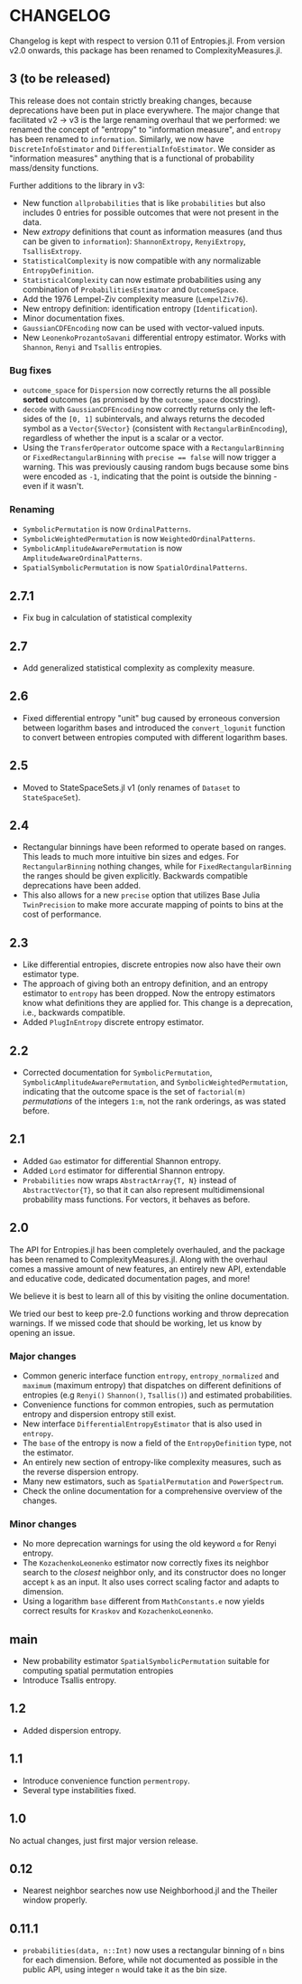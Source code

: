 # CHANGELOG

Changelog is kept with respect to version 0.11 of Entropies.jl. From version v2.0 onwards, this package has been renamed to ComplexityMeasures.jl.

## 3 (to be released)

This release does not contain strictly breaking changes, because deprecations have been put in place everywhere. The major change that facilitated v2 -> v3 is the large renaming overhaul that we performed: we renamed the concept of "entropy" to "information measure", and `entropy` has been renamed to `information`. Similarly, we now have `DiscreteInfoEstimator` and `DifferentialInfoEstimator`. We consider as "information measures" anything that is a functional of probability mass/density functions.

Further additions to the library in v3:

- New function `allprobabilities` that is like `probabilities` but also includes 0 entries for possible outcomes that were not present in the data.
- New _extropy_ definitions that count as information measures (and thus can be given to `information`): `ShannonExtropy`, `RenyiExtropy`, `TsallisExtropy`.
- `StatisticalComplexity` is now compatible with any normalizable `EntropyDefinition`.
- `StatisticalComplexity` can now estimate probabilities using any combination of `ProbabilitiesEstimator` and `OutcomeSpace`.
- Add the 1976 Lempel-Ziv complexity measure (`LempelZiv76`).
- New entropy definition: identification entropy (`Identification`).
- Minor documentation fixes.
- `GaussianCDFEncoding` now can be used with vector-valued inputs.
- New `LeonenkoProzantoSavani` differential entropy estimator. Works with `Shannon`,
    `Renyi` and `Tsallis` entropies.

### Bug fixes

- `outcome_space` for `Dispersion` now correctly returns the all possible **sorted** outcomes
    (as promised by the `outcome_space` docstring).
- `decode` with `GaussianCDFEncoding` now correctly returns only the left-sides of the
    `[0, 1]` subintervals, and always returns the decoded symbol as a `Vector{SVector}`
    (consistent with `RectangularBinEncoding`), regardless of whether the input is a scalar
    or a vector.
- Using the `TransferOperator` outcome space with a `RectangularBinning` or
    `FixedRectangularBinning` with `precise == false` will now trigger a warning.
    This was previously causing random bugs because some bins were encoded as `-1`,
    indicating that the point is outside the binning - even if it wasn't.

### Renaming

- `SymbolicPermutation` is now `OrdinalPatterns`.
- `SymbolicWeightedPermutation` is now `WeightedOrdinalPatterns`.
- `SymbolicAmplitudeAwarePermutation` is now `AmplitudeAwareOrdinalPatterns`.
- `SpatialSymbolicPermutation` is now `SpatialOrdinalPatterns`.

## 2.7.1

- Fix bug in calculation of statistical complexity

## 2.7

- Add generalized statistical complexity as complexity measure.

## 2.6

- Fixed differential entropy "unit" bug caused by erroneous conversion between logarithm
    bases and introduced the `convert_logunit` function to convert between entropies
    computed with different logarithm bases.

## 2.5

- Moved to StateSpaceSets.jl v1 (only renames of `Dataset` to `StateSpaceSet`).

## 2.4

- Rectangular binnings have been reformed to operate based on ranges. This leads to much more intuitive bin sizes and edges. For `RectangularBinning` nothing changes, while for `FixedRectangularBinning` the ranges should be given explicitly. Backwards compatible deprecations have been added.
- This also allows for a new `precise` option that utilizes Base Julia `TwinPrecision` to make more accurate mapping of points to bins at the cost of performance.

## 2.3

- Like differential entropies, discrete entropies now also have their own estimator type.
- The approach of giving both an entropy definition, and an entropy estimator to `entropy` has been dropped. Now the entropy estimators know what definitions they are applied for. This change is a deprecation, i.e., backwards compatible.
- Added `PlugInEntropy` discrete entropy estimator.

## 2.2

- Corrected documentation for `SymbolicPermutation`, `SymbolicAmplitudeAwarePermutation`,
    and `SymbolicWeightedPermutation`, indicating that the outcome space is the set of
    `factorial(m)` *permutations* of the integers `1:m`, not the rank orderings,
    as was stated before.

## 2.1

- Added `Gao` estimator for differential Shannon entropy.
- Added `Lord` estimator for differential Shannon entropy.
- `Probabilities` now wraps `AbstractArray{T, N}` instead of `AbstractVector{T}`, so that it can also represent multidimensional probability mass functions. For vectors, it behaves as before.

## 2.0

The API for Entropies.jl has been completely overhauled, and the package has been renamed to ComplexityMeasures.jl.
Along with the overhaul comes a massive amount of new features, an entirely new API, extendable and educative code, dedicated documentation pages, and more!

We believe it is best to learn all of this by visiting the online documentation.

We tried our best to keep pre-2.0 functions working and throw deprecation warnings.
If we missed code that should be working, let us know by opening an issue.

### Major changes

- Common generic interface function `entropy`, `entropy_normalized` and `maximum` (maximum entropy) that dispatches on different definitions of entropies (e.g `Renyi()` `Shannon()`, `Tsallis()`) and estimated probabilities.
- Convenience functions for common entropies, such as permutation entropy and dispersion entropy still exist.
- New interface `DifferentialEntropyEstimator` that is also used in `entropy`.
- The `base` of the entropy is now a field of the `EntropyDefinition` type, not the estimator.
- An entirely new section of entropy-like complexity measures, such as the reverse dispersion entropy.
- Many new estimators, such as `SpatialPermutation` and `PowerSpectrum`.
- Check the online documentation for a comprehensive overview of the changes.

### Minor changes

- No more deprecation warnings for using the old keyword `α` for Renyi entropy.
- The `KozachenkoLeonenko` estimator now correctly fixes its neighbor search to the
    *closest* neighbor only, and its constructor does no longer accept `k` as an input. It also uses correct scaling factor and adapts to dimension.
- Using a logarithm `base` different from `MathConstants.e` now yields correct results
    for `Kraskov` and `KozachenkoLeonenko`.

## main

- New probability estimator `SpatialSymbolicPermutation` suitable for computing spatial permutation entropies
- Introduce Tsallis entropy.

## 1.2

- Added dispersion entropy.

## 1.1

- Introduce convenience function `permentropy`.
- Several type instabilities fixed.

## 1.0

No actual changes, just first major version release.

## 0.12

- Nearest neighbor searches now use Neighborhood.jl and the Theiler window properly.

## 0.11.1

- `probabilities(data, n::Int)` now uses a rectangular binning of `n` bins for each dimension. Before, while not documented as possible in the public API, using integer `n` would take it as the bin size.
